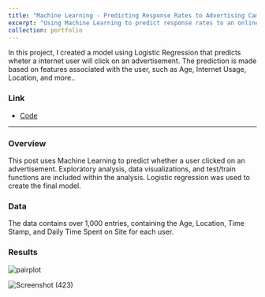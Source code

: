 ```yaml
---
title: "Machine Learning - Predicting Response Rates to Advertising Campaign"
excerpt: "Using Machine Learning to predict response rates to an online advertisement"
collection: portfolio
---
```


In this project, I created a model using Logistic Regression that predicts wheter a internet user will click on an advertisement.  The prediction is made based on features associated with the user, such as Age, Internet Usage, Location, and more.. 


### Link

* [Code](https://github.com/newing21/Advertising-Response-Classification)


---

### Overview

This post uses Machine Learning to predict whether a user clicked on an advertisement.  Exploratory analysis, data visualizations, and test/train functions are included within the analysis.  Logistic regression was used to create the final model.  

### Data

The data contains over 1,000 entries, containing the Age, Location, Time Stamp, and Daily Time Spent on Site for each user.  



### Results

![pairplot](https://user-images.githubusercontent.com/54378394/102556950-57a31400-4087-11eb-91f6-988b78f2e153.png)


![Screenshot (423)](https://user-images.githubusercontent.com/54378394/102557755-21669400-4089-11eb-9761-4682705e3a01.png)

